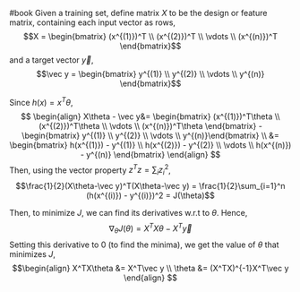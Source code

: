 #book 
Given a training set, define matrix $X$ to be the design or feature matrix, containing each input vector as rows, $$X = \begin{bmatrix} (x^{(1)})^T \\ (x^{(2)})^T \\ \vdots \\ (x^{(n)})^T \end{bmatrix}$$
and a target vector $\vec y$, $$\vec y = \begin{bmatrix} y^{(1)} \\ y^{(2)} \\ \vdots \\ y^{(n)} \end{bmatrix}$$

Since $h(x) = x^T\theta$,
$$
\begin{align}
X\theta - \vec y&= \begin{bmatrix} (x^{(1)})^T\theta \\ (x^{(2)})^T\theta \\ \vdots \\ (x^{(n)})^T\theta \end{bmatrix} - \begin{bmatrix} y^{(1)} \\ y^{(2)} \\ \vdots \\ y^{(n)}\end{bmatrix}
\\
&= \begin{bmatrix} h(x^{(1)}) - y^{(1)} \\ h(x^{(2)}) - y^{(2)} \\ \vdots \\ h(x^{(n)}) - y^{(n)} \end{bmatrix}
\end{align}
$$
Then, using the vector property $z^Tz = \sum_{i}z_i^2$,
$$\frac{1}{2}(X\theta-\vec y)^T(X\theta-\vec y) = \frac{1}{2}\sum_{i=1}^n (h(x^{(i)}) - y^{(i)})^2 = J(\theta)$$

Then, to minimize $J$, we can find its derivatives w.r.t to $\theta$. Hence, $$\nabla_\theta J(\theta)=X^TX\theta - X^T\vec y$$
Setting this derivative to 0 (to find the minima), we get the value of $\theta$ that minimizes $J$, 
$$\begin{align}
X^TX\theta &= X^T\vec y
\\
\theta &= (X^TX)^{-1}X^T\vec y
\end{align}
$$

